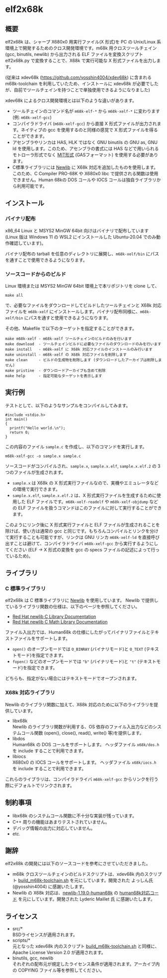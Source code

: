 # elf2x68k

## 概要

elf2x68k は、シャープ X680x0 用実行ファイル(X 形式)を PC の Unix/Linux 系環境上で開発するためのクロス開発環境です。m68k 用クロスツールチェイン (gcc, binutils, newlib) から出力される ELF ファイルを変換スクリプト elf2x68k.py で変換することで、X68k で実行可能な X 形式ファイルを出力します。

(従来は xdev68k (https://github.com/yosshin4004/xdev68k) に含まれる m68k-toolchain を利用していたため、インストールに xdev68k が必要でしたが、自前でツールチェインを持つことで単独使用できるようになりました)

xdev68k によるクロス開発環境とは以下のような違いがあります。

* ツールチェインのコマンド名が `m68k-elf-*` から `m68k-xelf-*` に変わります (例: `m68k-xelf-gcc`)
* コンパイラドライバ (`m68k-xelf-gcc`) から直接 X 形式ファイルが出力されます。ネイティブの gcc を使用するのと同様の感覚で X 形式ファイルを得ることができます。
* アセンブラやリンカは HAS, HLK ではなく GNU binutils の GNU as, GNU ld を使用します。このため、アセンブラの書式には HAS などで用いられるモトローラ形式でなく [MIT形式](https://sourceware.org/binutils/docs/as/M68K_002dSyntax.html) (GASフォーマット) を使用する必要があります。
* C標準ライブラリには [Newlib](https://sourceware.org/newlib/) に X68k 対応を追加したものを使用します。このため、C Compiler PRO-68K や X680x0 libc で提供される関数は使用できません。Human 68kの DOS コールや IOCS コールは独自ライブラリから利用可能です。

## インストール

### バイナリ配布

x86_64 Linux と MSYS2 MinGW 64bit 向けはバイナリで配布しています
(Linux 版は Windows 11 の WSL2 にインストールした Ubuntu-20.04 でのみ動作確認しています)。

バイナリ配布の tarball を任意のディレクトリに展開し、`m68k-xelf/bin` にパスを通すことで使用できるようになります。

### ソースコードからのビルド

Linux 環境または MSYS2 MinGW 64bit 環境上で本リポジトリを clone して、

```
make all
```

で、必要なファイルをダウンロードしてビルドしたツールチェインと X68k 対応ファイルを `m68k-xelf` にインストールします。バイナリ配布同様に、`m68k-xelf/bin` にパスを通すと使用できるようになります。

その他、Makefile で以下のターゲットを指定することができます。

```
make m68k-xelf - m68k-xelf ツールチェインのビルドのみを行います
make download  - ツールチェインビルドに必要なファイルのダウンロードのみを行います
make install   - m68k-xelf に X68k 対応ファイルのインストールのみ行います
make uninstall - m68k-xelf の X68k 対応ファイルを削除します
make clean     - ビルドの生成物を削除します (ダウンロードしたアーカイブは削除しません)
make pristine  - ダウンロードアーカイブも含めて削除
make help      - 指定可能なターゲットを表示します
```

## 実行例

テストとして、以下のようなサンプルをコンパイルしてみます。

```
#include <stdio.h>
int main()
{
  printf("Hello world.\n");
  return 0;
}
```

この内容のファイル `sample.c` を作成し、以下のコマンドを実行します。

```
m68k-xelf-gcc -o sample.x sample.c
```

ソースコードがコンパイルされ、`sample.x`, `sample.x.elf`, `sample.x.elf.2` の 3 つのファイルが生成されます。
* `sample.x` は X68k の X 形式実行ファイルなので、実機やエミュレータなどの環境で実行できます。
* `sample.x.elf`, `sample.x.elf.2` は、X 形式実行ファイルを生成するために使用した ELF ファイルです。`m68k-xelf-readelf` や `m68k-xelf-objdump` などの ELF ファイルを扱うコマンドはこのファイルに対して実行することができます。

このようにリンク後に X 形式実行ファイルと ELF ファイルが生成されることを除けば、使い方は通常の gcc と同じです。もちろんコンパイルとリンクを分けて実行することも可能ですが、リンクは GNU リンカ `m68k-xelf-ld` を直接呼び出すことは避けて、コンパイラドライバ `m68k-xelf-gcc` から実行するようにしてください
(ELF → X 形式の変換を gcc の specs ファイルの記述によって行っているため)。

## ライブラリ

### C 標準ライブラリ

elf2x68k は C 標準ライブラリに [Newlib](https://sourceware.org/newlib/) を使用しています。
Newlib で提供しているライブラリ関数の仕様は、以下のページを参照してください。

* [Red Hat newlib C Library Documentation](https://sourceware.org/newlib/)
* [Red Hat newlib C Math Library Documentation](https://sourceware.org/newlib/)

ファイル入出力では、Human68k の仕様にしたがってバイナリファイルとテキストファイルをサポートします。
* `open()` のオープンモードでは `O_BINRAY` (バイナリモード)と `O_TEXT` (テキストモード)を指定できます。
* `fopen()` などのオープンモードでは `"b"` (バイナリモード)と `"t"` (テキストモード)を指定できます。

どちらも、指定がない場合にはテキストモードでオープンされます。

### X68k 対応ライブラリ

Newlib のライブラリ関数に加えて、X68k 対応のために以下のライブラリを提供しています。

* libx68k  
Newlib のライブラリ関数が利用する、OS 依存のファイル入出力などのシステムコール関数 (open(), close(), read(), write() 等)を提供します。
* libdos  
Human68k の DOS コールをサポートします。
ヘッダファイル `x68k/dos.h` を include することで利用できます。
* libiocs  
X680x0 の IOCS コールをサポートします。
ヘッダファイル `x68k/iocs.h` を include することで利用できます。

これらのライブラリは、コンパイラドライバ `m68k-xelf-gcc` からリンクを行う際にデフォルトでリンクされます。

## 制約事項

* libx68k のシステムコール関数に不十分な実装が残っています。
* C++ 周りの機能はあまりテストされていません。
* デバッグ情報の出力に対応していません。
* etc.

## 謝辞

elf2x68k の開発には以下のソースコードを参考にさせていただきました。

* m68k クロスツールチェインのビルドスクリプトは、xdev68k 内のスクリプト [build_m68k-toolchain.sh](https://github.com/yosshin4004/xdev68k/blob/main/build_m68k-toolchain.sh) を元にしています。開発された よっしん氏 (@yosshin4004) に感謝いたします。
* Newlib の X68k 対応は、[newlib-1.19.0-human68k](https://github.com/Lydux/newlib-1.19.0-human68k) の [human68k対応コード](https://github.com/Lydux/newlib-1.19.0-human68k/tree/master/newlib/libc/sys/human68k) を元にしています。開発された Lyderic Maillet 氏 に感謝いたします。

## ライセンス

* src/*  
BSDライセンスが適用されます。
* scripts/*  
元となった xdev68k 内のスクリプト [build_m68k-toolchain.sh](https://github.com/yosshin4004/xdev68k/pblob/main/build_m68k-toolchain.sh) と同様に、Apache License Version 2.0 が適用されます。
* binutils, gcc, newlib  
それぞれの配布元が規定したライセンス条件が適用されます。アーカイブ内の COPYING ファイル等を参照してください。
